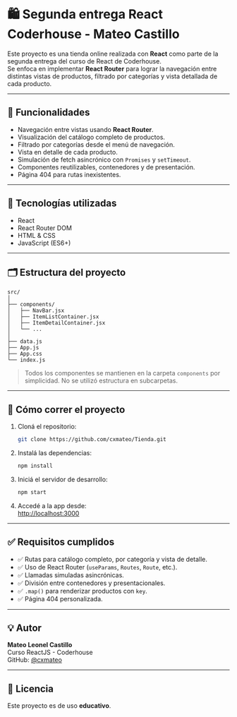 # 🛍️ Segunda entrega React Coderhouse - Mateo Castillo

Este proyecto es una tienda online realizada con **React** como parte de la segunda entrega del curso de React de Coderhouse.  
Se enfoca en implementar **React Router** para lograr la navegación entre distintas vistas de productos, filtrado por categorías y vista detallada de cada producto.

---

## 📌 Funcionalidades

- Navegación entre vistas usando **React Router**.
- Visualización del catálogo completo de productos.
- Filtrado por categorías desde el menú de navegación.
- Vista en detalle de cada producto.
- Simulación de fetch asincrónico con `Promises` y `setTimeout`.
- Componentes reutilizables, contenedores y de presentación.
- Página 404 para rutas inexistentes.

---

## 🧠 Tecnologías utilizadas

- React  
- React Router DOM  
- HTML & CSS  
- JavaScript (ES6+)

---

## 🗂️ Estructura del proyecto

```
src/
│
├── components/
│   ├── NavBar.jsx
│   ├── ItemListContainer.jsx
│   ├── ItemDetailContainer.jsx
│   └── ...
│
├── data.js
├── App.js
├── App.css
└── index.js
```

> Todos los componentes se mantienen en la carpeta `components` por simplicidad. No se utilizó estructura en subcarpetas.

---

## 🚀 Cómo correr el proyecto

1. Cloná el repositorio:

   ```bash
   git clone https://github.com/cxmateo/Tienda.git
   ```

2. Instalá las dependencias:

   ```bash
   npm install
   ```

3. Iniciá el servidor de desarrollo:

   ```bash
   npm start
   ```

4. Accedé a la app desde:  
   [http://localhost:3000](http://localhost:3000)

---

## ✅ Requisitos cumplidos

- ✅ Rutas para catálogo completo, por categoría y vista de detalle.  
- ✅ Uso de React Router (`useParams`, `Routes`, `Route`, etc.).  
- ✅ Llamadas simuladas asincrónicas.  
- ✅ División entre contenedores y presentacionales.  
- ✅ `.map()` para renderizar productos con `key`.  
- ✅ Página 404 personalizada.

---

## 💡 Autor

**Mateo Leonel Castillo**  
Curso ReactJS - Coderhouse  
GitHub: [@cxmateo](https://github.com/cxmateo)

---

## 📝 Licencia

Este proyecto es de uso **educativo**.
